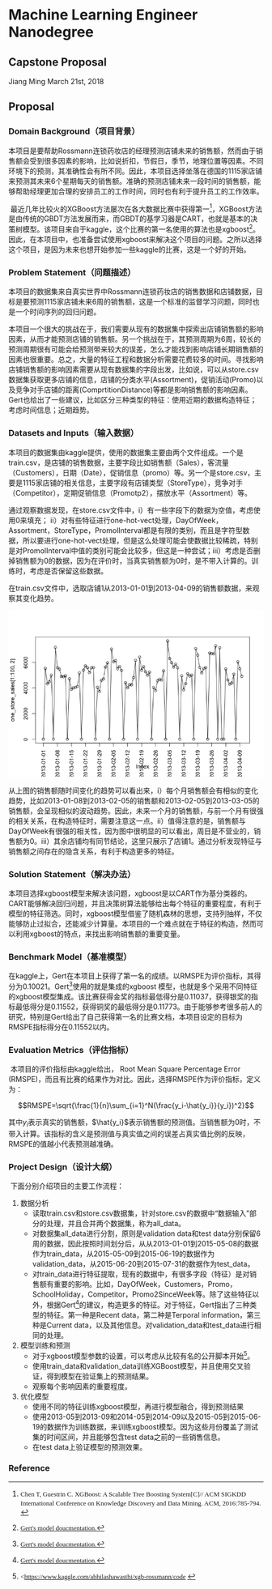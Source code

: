 # Machine Learning Engineer Nanodegree
## Capstone Proposal
Jiang Ming 
March 21st, 2018

## Proposal
### Domain Background（项目背景）
​	本项目是要帮助Rossmann连锁药妆店的经理预测店铺未来的销售额，然而由于销售额会受到很多因素的影响，比如说折扣，节假日，季节，地理位置等因素。不同环境下的预测，其准确性会有所不同。因此，本项目选择坐落在德国的1115家店铺来预测其未来6个星期每天的销售额。准确的预测店铺未来一段时间的销售额，能够帮助经理更加合理的安排员工的工作时间，同时也有利于提升员工的工作效率。

​	最近几年比较火的XGBoost方法屡次在各大数据比赛中获得第一[^1]，XGBoost方法是由传统的GBDT方法发展而来，而GBDT的基学习器是CART，也就是基本的决策树模型。该项目来自于kaggle，这个比赛的第一名使用的算法也是xgboost[^2]。因此，在本项目中，也准备尝试使用xgboost来解决这个项目的问题。之所以选择这个项目，是因为未来也想开始参加一些kaggle的比赛，这是一个好的开始。

### Problem Statement（问题描述）
​	本项目的数据集来自真实世界中Rossmann连锁药妆店的销售数据和店铺数据，目标是要预测1115家店铺未来6周的销售额，这是一个标准的监督学习问题，同时也是一个时间序列的回归问题。

​	本项目一个很大的挑战在于，我们需要从现有的数据集中探索出店铺销售额的影响因素，从而才能预测店铺的销售额。另一个挑战在于，其预测周期为6周，较长的预测周期很有可能会给预测带来较大的误差，怎么才能找到影响店铺长期销售额的因素也很重要。总之，大量的特征工程和数据分析需要花费较多的时间。寻找影响店铺销售额的影响因素需要从现有数据集的字段出发，比如说，可以从store.csv数据集获取更多店铺的信息，店铺的分类水平(Assortment)，促销活动(Promo)以及竞争对手店铺的距离(ComprtitionDistance)等都是影响销售额的影响因素。Gert也给出了一些建议，比如区分三种类型的特征：使用近期的数据构造特征；考虑时间信息；近期趋势。	

### Datasets and Inputs（输入数据）
​	本项目的数据集由kaggle提供，使用的数据集主要由两个文件组成。一个是train.csv，是店铺的销售数据，主要字段比如销售额（Sales），客流量（Customers），日期（Date），促销信息（promo）等。另一个是store.csv，主要是1115家店铺的相关信息，主要字段有店铺类型（StoreType），竞争对手（Competitor），定期促销信息（Promotp2），摆放水平（Assortment）等。

​	通过观察数据发现，在store.csv文件中，i）有一些字段下的数据为空值，考虑使用0来填充； ii）对有些特征进行one-hot-vect处理，DayOfWeek，Assortment，StoreType，PromolInterval都是有限的类别，而且是字符型数据，所以要进行one-hot-vect处理，但是这么处理可能会使数据比较稀疏，特别是对PromolInterval中值的类别可能会比较多，但这是一种尝试；iii）考虑是否删掉销售额为0的数据，因为在评价时，当真实销售额为0时，是不带入计算的。训练时，考虑是否保留这些数据。

​	在train.csv文件中，选取店铺1从2013-01-01到2013-04-09的销售额数据，来观察其变化趋势。

![图1](./ana1.png "Store 1") 

​	从上图的销售额随时间变化的趋势可以看出来，i）每个月销售额会有相似的变化趋势，比如2013-01-08到2013-02-05的销售额和2013-02-05到2013-03-05的销售额，会呈现相似的波动趋势。因此，未来一个月的销售额，与前一个月有很强的相关关系，在构造特征时，需要注意这一点。ii）值得注意的是，销售额与DayOfWeek有很强的相关性，因为图中很明显的可以看出，周日是不营业的，销售额为0。iii）其余店铺均有同节结论，这里只展示了店铺1。通过分析发现特征与销售额之间存在的隐含关系，有利于构造更多的特征。	

### Solution Statement（解决办法）
​	本项目选择xgboost模型来解决该问题，xgboost是以CART作为基分类器的。CART能够解决回归问题，并且决策树算法能够给出每个特征的重要程度，有利于模型的特征筛选。同时，xgboost模型借鉴了随机森林的思想，支持列抽样，不仅能够防止过拟合，还能减少计算量。本项目的一个难点就在于特征的构造，然而可以利用xgboost的特点，来找出影响销售额的重要变量。

### Benchmark Model（基准模型）

​	在kaggle上，Gert在本项目上获得了第一名的成绩。以RMSPE为评价指标，其得分为0.10021。Gert[^2]使用的就是集成的xgboost 模型，也就是多个采用不同特征的xgboost模型集成。该比赛获得金奖的指标最低得分是0.11037，获得银奖的指标最低得分是0.11552，获得铜奖的最低得分是0.11773。由于能够参考很多前人的研究，特别是Gert给出了自己获得第一名的比赛文档，本项目设定的目标为RMSPE指标得分在0.11552以内。

### Evaluation Metrics（评估指标）
​	本项目的评价指标由kaggle给出， Root Mean Square Percentage Error (RMSPE)，而且有比赛的结果作为对比。因此，选择RMSPE作为评价指标，定义为：

$$RMSPE=\sqrt{\frac{1}{n}\sum_{i=1}^N(\frac{y_i-\hat{y_i}}{y_i})^2}$$ 

其中$y_i$表示真实的销售额，$\hat{y_i}$表示销售额的预测值。当销售额为0时，不带入计算。该指标的含义是预测值与真实值之间的误差占真实值比例的反映，RMSPE的值越小代表预测越准确。

### Project Design（设计大纲）
​	下面分别介绍项目的主要工作流程：

1. 数据分析
   - 读取train.csv和store.csv数据集，针对store.csv的数据中“数据输入”部分的处理，并且合并两个数据集，称为all_data。
   - 对数据集all_data进行分割，原则是validation data和test data分别保留6周的数据，因此按照时间划分后，从从2013-01-01到2015-05-08的数据作为train_data，从2015-05-09到2015-06-19的数据作为validation_data，从2015-06-20到2015-07-31的数据作为test_data。
   - 对train_data进行特征提取，现有的数据中，有很多字段（特征）是对销售额有重要的影响。比如，DayOfWeek，Customers，Promo，SchoolHoliday，Competitor，Promo2SinceWeek等。除了这些特征以外，根据Gert[^2]的建议，构造更多的特征。对于特征，Gert指出了三种类型的特征。第一种是Recent data，第二种是Terporal information，第三种是Current data，以及其他信息。对validation_data和test_data进行相同的处理。 
2. 模型训练和预测
   - 对于xgboost模型参数的设置，可以考虑从比较有名的公开脚本开始[^3]。
   - 使用train_data和validation_data训练XGBoost模型，并且使用交叉验证，得到模型在验证集上的预测结果。
   - 观察每个影响因素的重要程度。
3. 优化模型
   - 使用不同的特征训练xgboost模型，再进行模型融合，得到预测结果
   - 使用2013-05到2013-09和2014-05到2014-09以及2015-05到2015-06-19的数据作为训练数据，来训练xgboost模型。因为这些月份覆盖了测试集的时间区间，并且能够包含test data之前的一些销售信息。
   - 在test data上验证模型的预测效果。


### Reference

[^1]: <font size=2 face="Times New Roman"> Chen T, Guestrin C. XGBoost: A Scalable Tree Boosting System[C]// ACM SIGKDD International Conference on Knowledge Discovery and Data Mining. ACM, 2016:785-794.  </font>
[^2]: <font size=2 face="Times New Roman">  [Gert's model doucmentation.](https://kaggle2.blob.core.windows.net/forum-message-attachments/102102/3454/Rossmann_nr1_doc.pdf)</font>

[^3]: <font size=2 face="Times New Roman"> <https://www.kaggle.com/abhilashawasthi/xgb-rossmann/code </font>

